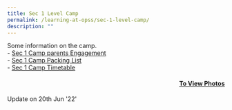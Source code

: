 ```yaml
---
title: Sec 1 Level Camp
permalink: /learning-at-opss/sec-1-level-camp/
description: ""
---
```


<p>Some information on the camp.<br />-&nbsp;<a href="/files/Sec%201%20Camp%20Parent%20Engagement.pdf" target="_blank" rel="noopener">Sec 1 Camp parents Engagement</a><br />-&nbsp;<a href="/files/Sec%201%20Camp%20Packing%20List.pdf" target="_blank" rel="noopener">Sec 1 Camp Packing List</a><br />-&nbsp;<a href="/files/OPSS%20Sec%201%20Camp%20MatrixTimetable.pdf" target="_blank" rel="noopener">Sec 1 Camp Timetable</a></p>
<a href="https://drive.google.com/drive/folders/189BX5vrJ6jnAhRK8PjFMtTdnBsV9iuDf"><h4 style="text-align: right;">To View Photos</h4></a>
<p>Update on 20th Jun '22'</p>